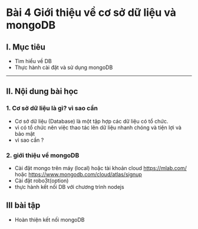 # Bài 4 Giới thiệu về cơ sở dữ liệu và mongoDB

## I. Mục tiêu
 *  Tìm hiểu về DB
 *  Thực hành cài đặt và sử dụng mongoDB
------
## II. Nội dung bài học 
### 1. Cơ sở dữ liệu là gì? vì sao cần
- Cơ sở dữ liệu (Database) là một tập hợp các dữ liệu có tổ chức.
- vì có tổ chức nên việc thao tác lên dữ liệu nhanh chóng và tiện lợi và bảo mật
- vì sao cần ? 
### 2. giới thiệu về mongoDB
- Cài đặt mongo trên máy (local) hoặc tài khoản cloud  https://mlab.com/ hoặc https://www.mongodb.com/cloud/atlas/signup
- Cài đặt robo3t(option)
- thực hành kết nối DB với chương trình nodejs


## III bài tập 
- Hoàn thiện kết nối mongoDB